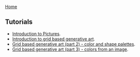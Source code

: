 <div class="nav">
  <a href="index.html">Home</a>
</div>

## Tutorials
* [Introduction to Pictures](tutorials/pictures-intro.html).
* [Introduction to grid based generative art](tutorials/generative-art-grid-intro.html).
* [Grid based generative art (part 2) - color and shape palettes](tutorials/generative-art-grid-part2.html).
* [Grid based generative art (part 3) - colors from an image](tutorials/generative-art-grid-part3.html).
